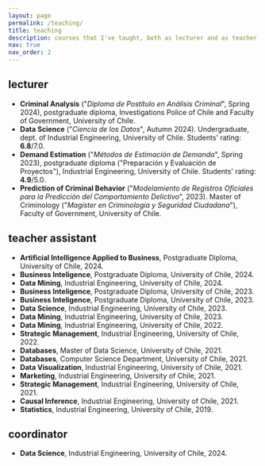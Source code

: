 ```yaml
---
layout: page
permalink: /teaching/
title: teaching
description: courses that I've taught, both as lecturer and as teacher assistant.
nav: true
nav_order: 2
---
```


<!-- For now, this page is assumed to be a static description of your courses. You can convert it to a collection similar to `_projects/` so that you can have a dedicated page for each course.

Organize your courses by years, topics, or universities, however you like!
 -->

## lecturer

- **Criminal Analysis** ("*Diploma de Postítulo en Análisis Criminal*", Spring 2024), postgraduate diploma, Investigations Police of Chile and Faculty of Government, University of Chile.
- **Data Science** ("*Ciencia de los Datos*", Autumn 2024). Undergraduate, dept. of Industrial Engineering, University of Chile. Students' rating: **6.8**/7.0.
- **Demand Estimation** ("*Métodos de Estimación de Demanda*", Spring 2023), postgraduate diploma ("Preparación y Evaluación de Proyectos"), Industrial Engineering, University of Chile. Students' rating: **4.9**/5.0.
- **Prediction of Criminal Behavior** ("*Modelamiento de Registros Oficiales para la Predicción del Comportamiento Delictivo*", 2023). Master of Criminology ("*Magíster en Criminología y Seguridad Ciudadana*"), Faculty of Government, University of Chile.



## teacher assistant

- **Artificial Intelligence Applied to Business**, Postgraduate Diploma, University of Chile, 2024.
- **Business Inteligence**, Postgraduate Diploma, University of Chile, 2024.
- **Data Mining**, Industrial Engineering, University of Chile, 2024.
- **Business Inteligence**, Postgraduate Diploma, University of Chile, 2023.
- **Business Inteligence**, Postgraduate Diploma, University of Chile, 2023.
- **Data Science**, Industrial Engineering, University of Chile, 2023.
- **Data Mining**, Industrial Engineering, University of Chile, 2023.
- **Data Mining**, Industrial Engineering, University of Chile, 2022.
- **Strategic Management**, Industrial Engineering, University of Chile, 2022.
- **Databases**, Master of Data Science, University of Chile, 2021.
- **Databases**, Computer Science Department, University of Chile, 2021.
- **Data Visualization**, Industrial Engineering, University of Chile, 2021.
- **Marketing**, Industrial Engineering, University of Chile, 2021.
- **Strategic Management**, Industrial Engineering, University of Chile, 2021.
- **Causal Inference**, Industrial Engineering, University of Chile, 2021.
- **Statistics**, Industrial Engineering, University of Chile, 2019.


## coordinator
- **Data Science**, Industrial Engineering, University of Chile, 2024.



